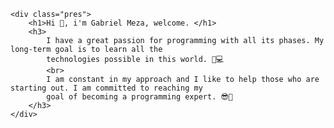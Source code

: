 
    <div class="pres">
        <h1>Hi 👋, i'm Gabriel Meza, welcome. </h1>
        <h3>
            I have a great passion for programming with all its phases. My long-term goal is to learn all the
            technologies possible in this world. 🚀💻
            <br>
            I am constant in my approach and I like to help those who are starting out. I am committed to reaching my
            goal of becoming a programming expert. 😎🖤
        </h3>
    </div>
